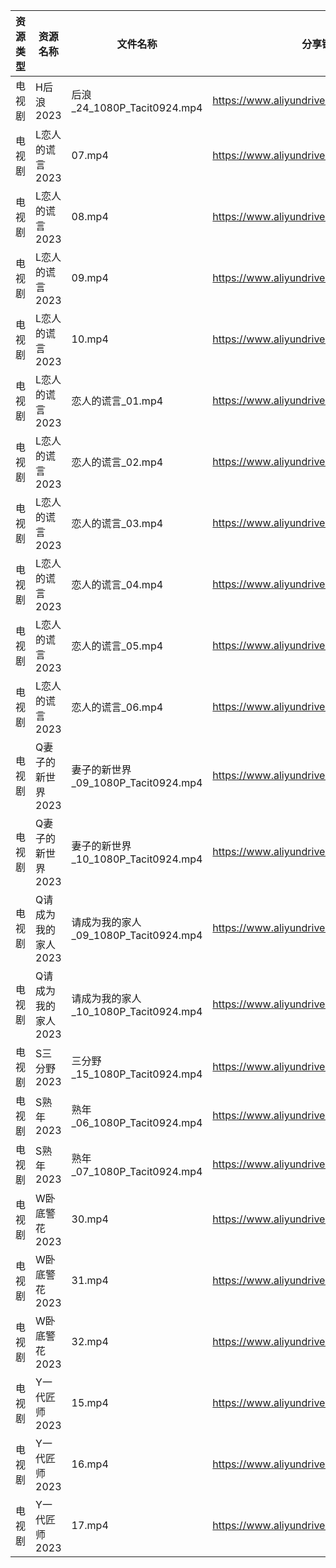 | 资源类型 | 资源名称         | 文件名称                           | 分享链接                                      | 更新时间       |
| ---- | ------------ | ------------------------------ | ----------------------------------------- | ---------- |
| 电视剧  | H后浪2023      | 后浪_24_1080P_Tacit0924.mp4      | https://www.aliyundrive.com/s/Ez3GKYEjsy9 | 2023-05-28 |
| 电视剧  | L恋人的谎言2023   | 07.mp4                         | https://www.aliyundrive.com/s/37r8fwJ2qq4 | 2023-05-28 |
| 电视剧  | L恋人的谎言2023   | 08.mp4                         | https://www.aliyundrive.com/s/37r8fwJ2qq4 | 2023-05-28 |
| 电视剧  | L恋人的谎言2023   | 09.mp4                         | https://www.aliyundrive.com/s/37r8fwJ2qq4 | 2023-05-28 |
| 电视剧  | L恋人的谎言2023   | 10.mp4                         | https://www.aliyundrive.com/s/37r8fwJ2qq4 | 2023-05-28 |
| 电视剧  | L恋人的谎言2023   | 恋人的谎言_01.mp4                   | https://www.aliyundrive.com/s/37r8fwJ2qq4 | 2023-05-28 |
| 电视剧  | L恋人的谎言2023   | 恋人的谎言_02.mp4                   | https://www.aliyundrive.com/s/37r8fwJ2qq4 | 2023-05-28 |
| 电视剧  | L恋人的谎言2023   | 恋人的谎言_03.mp4                   | https://www.aliyundrive.com/s/37r8fwJ2qq4 | 2023-05-28 |
| 电视剧  | L恋人的谎言2023   | 恋人的谎言_04.mp4                   | https://www.aliyundrive.com/s/37r8fwJ2qq4 | 2023-05-28 |
| 电视剧  | L恋人的谎言2023   | 恋人的谎言_05.mp4                   | https://www.aliyundrive.com/s/37r8fwJ2qq4 | 2023-05-28 |
| 电视剧  | L恋人的谎言2023   | 恋人的谎言_06.mp4                   | https://www.aliyundrive.com/s/37r8fwJ2qq4 | 2023-05-28 |
| 电视剧  | Q妻子的新世界2023  | 妻子的新世界_09_1080P_Tacit0924.mp4  | https://www.aliyundrive.com/s/yCcfBeKwfU5 | 2023-05-28 |
| 电视剧  | Q妻子的新世界2023  | 妻子的新世界_10_1080P_Tacit0924.mp4  | https://www.aliyundrive.com/s/yCcfBeKwfU5 | 2023-05-28 |
| 电视剧  | Q请成为我的家人2023 | 请成为我的家人_09_1080P_Tacit0924.mp4 | https://www.aliyundrive.com/s/LVhk36Kw3hq | 2023-05-28 |
| 电视剧  | Q请成为我的家人2023 | 请成为我的家人_10_1080P_Tacit0924.mp4 | https://www.aliyundrive.com/s/LVhk36Kw3hq | 2023-05-28 |
| 电视剧  | S三分野2023     | 三分野_15_1080P_Tacit0924.mp4     | https://www.aliyundrive.com/s/grfMSvWbXdD | 2023-05-28 |
| 电视剧  | S熟年2023      | 熟年_06_1080P_Tacit0924.mp4      | https://www.aliyundrive.com/s/izBC7e3hvcb | 2023-05-28 |
| 电视剧  | S熟年2023      | 熟年_07_1080P_Tacit0924.mp4      | https://www.aliyundrive.com/s/izBC7e3hvcb | 2023-05-28 |
| 电视剧  | W卧底警花2023    | 30.mp4                         | https://www.aliyundrive.com/s/AyAZwmJfSyh | 2023-05-28 |
| 电视剧  | W卧底警花2023    | 31.mp4                         | https://www.aliyundrive.com/s/AyAZwmJfSyh | 2023-05-28 |
| 电视剧  | W卧底警花2023    | 32.mp4                         | https://www.aliyundrive.com/s/AyAZwmJfSyh | 2023-05-28 |
| 电视剧  | Y一代匠师2023    | 15.mp4                         | https://www.aliyundrive.com/s/CPda8kkU7Vh | 2023-05-28 |
| 电视剧  | Y一代匠师2023    | 16.mp4                         | https://www.aliyundrive.com/s/CPda8kkU7Vh | 2023-05-28 |
| 电视剧  | Y一代匠师2023    | 17.mp4                         | https://www.aliyundrive.com/s/CPda8kkU7Vh | 2023-05-28 |
